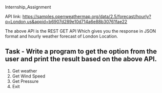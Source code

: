 Internship_Assignment

API link: https://samples.openweathermap.org/data/2.5/forecast/hourly?q=London,us&appid=b6907d289e10d714a6e88b30761fae22

The above API is the REST GET API
Which gives you the response in JSON format and hourly weather forecast of London Location.

## Task - Write a program to get the option from the user and print the result based on the above API.
1. Get weather
2. Get Wind Speed
3. Get Pressure
0. Exit
